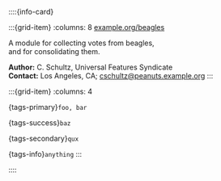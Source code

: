::::{info-card}

:::{grid-item}
:columns: 8
[example.org/beagles](https://example.org/beagles)

A module for collecting votes from beagles, \
and for consolidating them.

**Author:** C. Schultz, Universal Features Syndicate \
**Contact:** Los Angeles, CA; <cschultz@peanuts.example.org>
:::

:::{grid-item}
:columns: 4

{tags-primary}`foo, bar`

{tags-success}`baz`

{tags-secondary}`qux`

{tags-info}`anything`
:::

::::
